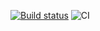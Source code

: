 <!-- Бейджик -->
[![Build status](https://ci.appveyor.com/api/projects/status/r5kb4w0h7r3rsej3?svg=true)](https://ci.appveyor.com/project/Logot1n/game4x4)
![CI](https://github.com/Logot1n/game4x4/actions/workflows/web.yml/badge.svg)